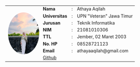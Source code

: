 <table>
<tr><td rowspan="10" width="100px">
<img src="Athaya.jpeg" width="200px" style="display: block;border-radius: 50%;border-color:white;margin-right:30px" border="2px" ></td>
</tr>
<tr><td><b>Nama</b></td><td>:</td> <td>Athaya Aqilah</td></tr>
<tr><td><b>Universitas</b></td><td>:</td> <td>UPN "Veteran" Jawa Timur</td></tr>
<tr><td><b>Jurusan</b></td><td>:</td> <td>Teknik Informatika</td></tr>
<tr><td><b>NIM</b></td><td>:</td> <td>21081010306</td></tr>
<tr><td><b>TTL</b></td><td>:</td> <td>Jember, 02 Maret 2003</td></tr>
<tr><td><b>No. HP</b></td><td>:</td> <td>08528721123</td></tr>
<tr><td><b>Email</b></td><td>:</td> <td>athayaaqilah@gmail.com</td></tr>
<tr><td><a href="">Github</b></td></tr>
<div>
</body>
</html>
